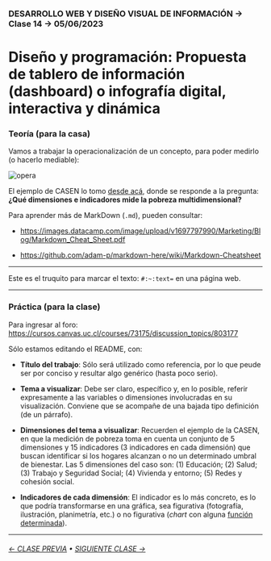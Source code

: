 ### DESARROLLO WEB Y DISEÑO VISUAL DE INFORMACIÓN → Clase 14 → 05/06/2023

# Diseño y programación: Propuesta de tablero de información (dashboard) o infografía digital, interactiva y dinámica

### Teoría (para la casa)

Vamos a trabajar la operacionalización de un concepto, para poder medirlo (o hacerlo mediable):

![opera](https://github.com/profesorfaco/dno097-2024/assets/7999767/96f5bceb-5e9a-4603-8370-731071342139)

El ejemplo de CASEN lo tomo [desde acá](https://observatorio.ministeriodesarrollosocial.gob.cl/preguntas-frecuentes), donde se responde a la pregunta: **¿Qué dimensiones e indicadores mide la pobreza multidimensional?**

Para aprender más de MarkDown (`.md`), pueden consultar: 

- https://images.datacamp.com/image/upload/v1697797990/Marketing/Blog/Markdown_Cheat_Sheet.pdf

- https://github.com/adam-p/markdown-here/wiki/Markdown-Cheatsheet

- - - - - - - 

Este es el truquito para marcar el texto: `#:~:text=` en una página web.

- - - - - - - - - - - - - - 

### Práctica (para la clase)

Para ingresar al foro: https://cursos.canvas.uc.cl/courses/73175/discussion_topics/803177

Sólo estamos editando el README, con: 

- **Título del trabajo**: Sólo será utilizado como referencia, por lo que peude ser por conciso y resultar algo genérico (hasta poco serio).
  
- **Tema a visualizar**: Debe ser claro, específico y, en lo posible, referir expresamente a las variables o dimensiones involucradas en su visualización. Conviene que se acompañe de una bajada tipo definición (de un párrafo).

- **Dimensiones del tema a visualizar**: Recuerden el ejemplo de la CASEN, en que la medición de pobreza toma en cuenta un conjunto de 5 dimensiones y 15 indicadores (3 indicadores en cada dimensión) que buscan identificar si los hogares alcanzan o no un determinado umbral de bienestar. Las 5 dimensiones del caso son: (1) Educación; (2) Salud; (3) Trabajo y Seguridad Social; (4) Vivienda y entorno; (5) Redes y cohesión social.

- **Indicadores de cada dimensión**: El indicador es lo más concreto, es lo que podría transformarse en una gráfica, sea figurativa (fotografía, ilustración, planimetría, etc.) o no figurativa (*chart* con alguna [función determinada](https://datavizcatalogue.com/ES/buscar.html)).

- - - - - - - 

###### [← CLASE PREVIA](https://github.com/profesorfaco/dno097-2024/tree/main/clase-13) • [SIGUIENTE CLASE →](https://github.com/profesorfaco/dno097-2024/tree/main/clase-15)
